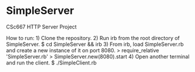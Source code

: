 # SimpleServer
CSc667 HTTP Server Project

How to run:
    1) Clone the repository.
    2) Run irb from the root directory of SimpleServer.
        $ cd SimpleServer && irb
    3) From irb, load SimpleServer.rb and create a new instance of it
       on port 8080.
        > require_relative 'SimpleServer.rb'
        > SimpleServer.new(8080).start
    4) Open another terminal and run the client.
        $ ./SimpleClient.rb

